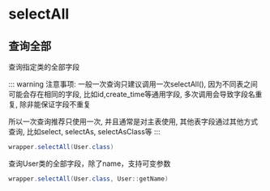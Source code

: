 # selectAll

## 查询全部

查询指定类的全部字段

::: warning 注意事项:
一般一次查询只建议调用一次selectAll(),
因为不同表之间可能会存在相同的字段, 比如id,create_time等通用字段, 多次调用会导致字段名重复, 除非能保证字段不重复

所以一次查询推荐只使用一次, 并且通常是对主表使用, 其他表字段通过其他方式查询, 比如select, selectAs, selectAsClass等
:::

```java
wrapper.selectAll(User.class)
```

查询User类的全部字段，除了name，支持可变参数 <Badge type="tip" text="1.4.13+" vertical="top" />

```java
wrapper.selectAll(User.class, User::getName)
```
